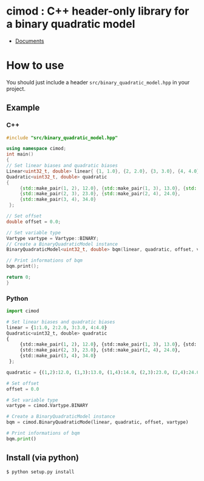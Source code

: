 # cimod : C++ header-only library for a binary quadratic model 

* [Documents](https://openjij.github.io/cimod/html/index.html)

# How to use

You should just include a header `src/binary_quadratic_model.hpp` in your project.

## Example

### C++

```cpp
#include "src/binary_quadratic_model.hpp"

using namespace cimod;
int main()
{
// Set linear biases and quadratic biases
Linear<uint32_t, double> linear{ {1, 1.0}, {2, 2.0}, {3, 3.0}, {4, 4.0} };
Quadratic<uint32_t, double> quadratic
{
     {std::make_pair(1, 2), 12.0}, {std::make_pair(1, 3), 13.0}, {std::make_pair(1, 4), 14.0},
     {std::make_pair(2, 3), 23.0}, {std::make_pair(2, 4), 24.0},
     {std::make_pair(3, 4), 34.0}
 };

// Set offset
double offset = 0.0;

// Set variable type
Vartype vartype = Vartype::BINARY;
// Create a BinaryQuadraticModel instance
BinaryQuadraticModel<uint32_t, double> bqm(linear, quadratic, offset, vartype);

// Print informations of bqm
bqm.print();

return 0;
}
```

### Python

```python
import cimod

# Set linear biases and quadratic biases
linear = {1:1.0, 2:2.0, 3:3.0, 4:4.0}
Quadratic<uint32_t, double> quadratic
{
     {std::make_pair(1, 2), 12.0}, {std::make_pair(1, 3), 13.0}, {std::make_pair(1, 4), 14.0},
     {std::make_pair(2, 3), 23.0}, {std::make_pair(2, 4), 24.0},
     {std::make_pair(3, 4), 34.0}
 };

quadratic = {(1,2):12.0, (1,3):13.0, (1,4):14.0, (2,3):23.0, (2,4):24.0, (3,4):34.0}

# Set offset
offset = 0.0

# Set variable type
vartype = cimod.Vartype.BINARY

# Create a BinaryQuadraticModel instance
bqm = cimod.BinaryQuadraticMode(linear, quadratic, offset, vartype)

# Print informations of bqm
bqm.print()
```

## Install (via python)

```sh
$ python setup.py install
```


